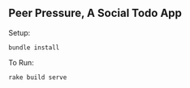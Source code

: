 ## Peer Pressure, A Social Todo App


Setup:

    bundle install

To Run:
    

    rake build serve
